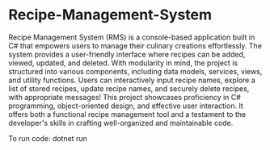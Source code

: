 # Recipe-Management-System

Recipe Management System (RMS) is a console-based application built in C# that empowers users to manage their culinary creations effortlessly. The system provides a user-friendly interface where recipes can be added, viewed, updated, and deleted. With modularity in mind, the project is structured into various components, including data models, services, views, and utility functions. Users can interactively input recipe names, explore a list of stored recipes, update recipe names, and securely delete recipes, with appropriate messages! This project showcases proficiency in C# programming, object-oriented design, and effective user interaction. It offers both a functional recipe management tool and a testament to the developer's skills in crafting well-organized and maintainable code.

To run code: dotnet run
